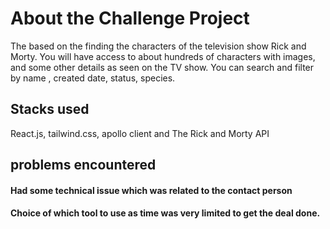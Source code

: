 # About the Challenge Project
The based on the finding the characters of the television show Rick and Morty. You will have access to about hundreds of characters with images, and some other details as seen on the TV show. You can search and filter by name , created date, status, species.

## Stacks used
React.js, tailwind.css, apollo client and The Rick and Morty API

## problems encountered
#### Had some technical issue which was related to the contact person
#### Choice of which tool to use as time was very limited to get the deal done.

